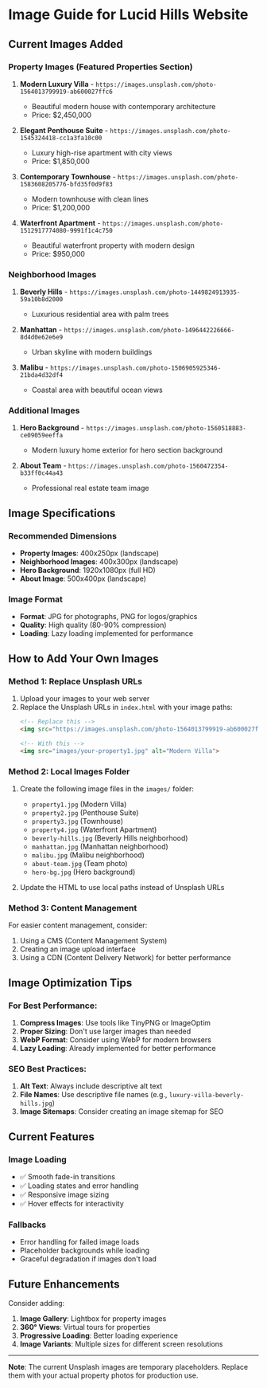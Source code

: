# Image Guide for Lucid Hills Website

## Current Images Added

### Property Images (Featured Properties Section)
1. **Modern Luxury Villa** - `https://images.unsplash.com/photo-1564013799919-ab600027ffc6`
   - Beautiful modern house with contemporary architecture
   - Price: $2,450,000

2. **Elegant Penthouse Suite** - `https://images.unsplash.com/photo-1545324418-cc1a3fa10c00`
   - Luxury high-rise apartment with city views
   - Price: $1,850,000

3. **Contemporary Townhouse** - `https://images.unsplash.com/photo-1583608205776-bfd35f0d9f83`
   - Modern townhouse with clean lines
   - Price: $1,200,000

4. **Waterfront Apartment** - `https://images.unsplash.com/photo-1512917774080-9991f1c4c750`
   - Beautiful waterfront property with modern design
   - Price: $950,000

### Neighborhood Images
1. **Beverly Hills** - `https://images.unsplash.com/photo-1449824913935-59a10b8d2000`
   - Luxurious residential area with palm trees

2. **Manhattan** - `https://images.unsplash.com/photo-1496442226666-8d4d0e62e6e9`
   - Urban skyline with modern buildings

3. **Malibu** - `https://images.unsplash.com/photo-1506905925346-21bda4d32df4`
   - Coastal area with beautiful ocean views

### Additional Images
1. **Hero Background** - `https://images.unsplash.com/photo-1560518883-ce09059eeffa`
   - Modern luxury home exterior for hero section background

2. **About Team** - `https://images.unsplash.com/photo-1560472354-b33ff0c44a43`
   - Professional real estate team image

## Image Specifications

### Recommended Dimensions
- **Property Images**: 400x250px (landscape)
- **Neighborhood Images**: 400x300px (landscape)
- **Hero Background**: 1920x1080px (full HD)
- **About Image**: 500x400px (landscape)

### Image Format
- **Format**: JPG for photographs, PNG for logos/graphics
- **Quality**: High quality (80-90% compression)
- **Loading**: Lazy loading implemented for performance

## How to Add Your Own Images

### Method 1: Replace Unsplash URLs
1. Upload your images to your web server
2. Replace the Unsplash URLs in `index.html` with your image paths:
   ```html
   <!-- Replace this -->
   <img src="https://images.unsplash.com/photo-1564013799919-ab600027ffc6?w=400&h=250&fit=crop&crop=faces" alt="Modern Villa">
   
   <!-- With this -->
   <img src="images/your-property1.jpg" alt="Modern Villa">
   ```

### Method 2: Local Images Folder
1. Create the following image files in the `images/` folder:
   - `property1.jpg` (Modern Villa)
   - `property2.jpg` (Penthouse Suite)
   - `property3.jpg` (Townhouse)
   - `property4.jpg` (Waterfront Apartment)
   - `beverly-hills.jpg` (Beverly Hills neighborhood)
   - `manhattan.jpg` (Manhattan neighborhood)
   - `malibu.jpg` (Malibu neighborhood)
   - `about-team.jpg` (Team photo)
   - `hero-bg.jpg` (Hero background)

2. Update the HTML to use local paths instead of Unsplash URLs

### Method 3: Content Management
For easier content management, consider:
1. Using a CMS (Content Management System)
2. Creating an image upload interface
3. Using a CDN (Content Delivery Network) for better performance

## Image Optimization Tips

### For Best Performance:
1. **Compress Images**: Use tools like TinyPNG or ImageOptim
2. **Proper Sizing**: Don't use larger images than needed
3. **WebP Format**: Consider using WebP for modern browsers
4. **Lazy Loading**: Already implemented for better performance

### SEO Best Practices:
1. **Alt Text**: Always include descriptive alt text
2. **File Names**: Use descriptive file names (e.g., `luxury-villa-beverly-hills.jpg`)
3. **Image Sitemaps**: Consider creating an image sitemap for SEO

## Current Features

### Image Loading
- ✅ Smooth fade-in transitions
- ✅ Loading states and error handling
- ✅ Responsive image sizing
- ✅ Hover effects for interactivity

### Fallbacks
- Error handling for failed image loads
- Placeholder backgrounds while loading
- Graceful degradation if images don't load

## Future Enhancements

Consider adding:
1. **Image Gallery**: Lightbox for property images
2. **360° Views**: Virtual tours for properties
3. **Progressive Loading**: Better loading experience
4. **Image Variants**: Multiple sizes for different screen resolutions

---

**Note**: The current Unsplash images are temporary placeholders. Replace them with your actual property photos for production use.